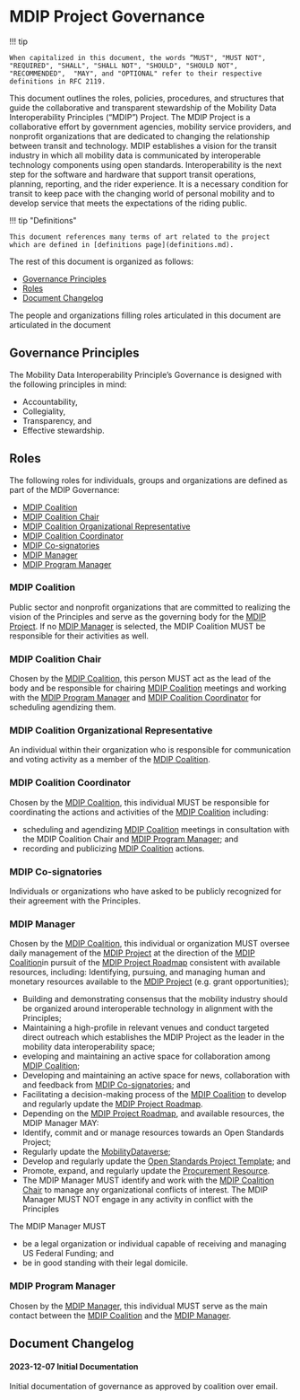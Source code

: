 # MDIP Project Governance

!!! tip

    When capitalized in this document, the words “MUST", "MUST NOT", "REQUIRED", "SHALL", "SHALL NOT", "SHOULD", "SHOULD NOT", "RECOMMENDED",  "MAY", and "OPTIONAL" refer to their respective definitions in RFC 2119.

This document outlines the roles, policies, procedures, and structures that guide the collaborative and transparent stewardship of the Mobility Data Interoperability Principles  (“MDIP”) Project. The MDIP Project is a collaborative effort by government agencies, mobility service providers, and nonprofit organizations that are dedicated to changing the relationship between transit and technology. MDIP establishes a vision for the transit industry in which all mobility data is communicated by interoperable technology components using open standards. Interoperability is the next step for the software and hardware that support transit operations, planning, reporting, and the rider experience. It is a necessary condition for transit to keep pace with the changing world of personal mobility and to develop service that meets the expectations of the riding public.

!!! tip "Definitions"

    This document references many terms of art related to the project which are defined in [definitions page](definitions.md).

The rest of this document is organized as follows:

- [Governance Principles](#governance-principles)
- [Roles](#roles)
- [Document Changelog](#document-changelog)

The people and organizations filling roles articulated in this document are articulated in the document

## Governance Principles

The Mobility Data Interoperability Principle’s Governance is designed with the following principles in mind:

- Accountability,
- Collegiality,
- Transparency, and
- Effective stewardship.

## Roles

The following roles for individuals, groups and organizations are defined as part of the MDIP Governance:

- [MDIP Coalition](#mdip-coalition)
- [MDIP Coalition Chair](#mdip-coalition-chair)
- [MDIP Coalition Organizational Representative](#mdip-coalition-organizational-representative)
- [MDIP Coalition Coordinator](#mdip-coalition-coordinator)
- [MDIP Co-signatories](#mdip-co-signatories)
- [MDIP Manager](#mdip-manager)
- [MDIP Program Manager](#mdip-program-manager)

### MDIP Coalition

Public sector and nonprofit organizations that are committed to realizing the vision of the Principles and serve as the governing body for the [MDIP Project](definitions.md#mdip_project). If no [MDIP Manager](#mdip-manager) is selected, the MDIP Coalition MUST be responsible for their activities as well.

### MDIP Coalition Chair

Chosen by the [MDIP Coalition](#mdip-coalition), this person MUST act as the lead of the body and be responsible for chairing [MDIP Coalition](#mdip-coalition) meetings and working with the [MDIP Program Manager](#mdip-program-manager) and [MDIP Coalition Coordinator](#mdip-coalition-coordinator) for scheduling agendizing them.

### MDIP Coalition Organizational Representative

An individual within their organization who is responsible for communication and voting activity as a member of the [MDIP Coalition](#mdip-coalition).

### MDIP Coalition Coordinator

Chosen by the [MDIP Coalition](#mdip-coalition), this individual MUST be responsible for coordinating the actions and activities of the [MDIP Coalition](#mdip-coalition) including:

- scheduling and agendizing [MDIP Coalition](#mdip-coalition) meetings in consultation with the MDIP Coalition Chair and [MDIP Program Manager](#mdip-program-manager); and
- recording and publicizing [MDIP Coalition](#mdip-coalition) actions.

### MDIP Co-signatories

Individuals or organizations who have asked to be publicly recognized for their agreement with the Principles.

### MDIP Manager

Chosen by the [MDIP Coalition](#mdip-coalition), this individual or organization MUST oversee daily management of the [MDIP Project](definitions#mdip_project) at the direction of the [MDIP Coalition](#mdip-coalition)in pursuit of the [MDIP Project Roadmap](definitions.md#mdip_project_roadmap) consistent with available resources, including:
Identifying, pursuing, and managing human and monetary resources available to the [MDIP Project](definitions#mdip_project) (e.g. grant opportunities);

- Building and demonstrating consensus that the mobility industry should be organized around interoperable technology in alignment with the Principles;
- Maintaining a high-profile in relevant venues and conduct targeted direct outreach which establishes the MDIP Project as the leader in the mobility data interoperability space;
- eveloping and maintaining an active space for collaboration among [MDIP Coalition](#mdip-coalition);
- Developing and maintaining an active space for news, collaboration with and feedback from [MDIP Co-signatories](#mdip-co-signatories); and
- Facilitating a decision-making process of the [MDIP Coalition](#mdip-coalition) to develop and regularly update the [MDIP Project Roadmap](definitions.md#mdip_project_roadmap).
- Depending on the [MDIP Project Roadmap](definitions.md#mdip_project_roadmap), and available resources, the MDIP Manager MAY:
- Identify, commit and or manage resources towards an Open Standards Project;
- Regularly update the [MobilityDataverse](definitions.md#mobilitydataverse);
- Develop and regularly update the [Open Standards Project Template](definitions.md#open-standards-project-template); and
- Promote, expand, and regularly update the [Procurement Resource](definitions.md#mdip_procurement_resource).
- The MDIP Manager MUST identify and work with the [MDIP Coalition Chair](#mdip-coalition-chair) to manage any organizational conflicts of interest.  The MDIP Manager MUST NOT engage in any activity in conflict with the Principles

The MDIP Manager MUST

- be a legal organization or individual capable of receiving and managing US Federal Funding; and
- be in good standing with their legal domicile.

### MDIP Program Manager

Chosen by the [MDIP Manager](#mdip-manager), this individual MUST serve as the main contact between the [MDIP Coalition](#mdip-coalition) and the [MDIP Manager](#mdip-manager).

## Document Changelog

#### 2023-12-07 Initial Documentation

Initial documentation of governance as approved by coalition over email.
